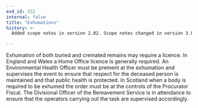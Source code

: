 ```yaml
---
esd_id: 332
internal: false
title: "Exhumations"
history: >-
  Added scope notes in version 2.02. Scope notes changed in version 3.00 to include Scottish regulations. Term name changed from 'Exhuming a deceased body' to 'Death - exhumations' in version 3.00. Name changed to 'Exhumations' in version 4.00.

---
```


Exhumation of both buried and cremated remains may require a licence.
In England and Wales a Home Office licence is generally required. An Environmental Health Officer must be prement at the exhumation and supervises the event to ensure that respect for the deceased person is maintained and that public health is protected. 
In Scotland when a body is required to be exhumed the order must be at the controls of the Procurator Fiscal. The Divisional Officer of the Bereavement Service is in attendance to ensure that the operators carrying out the task are supervised accordingly.

